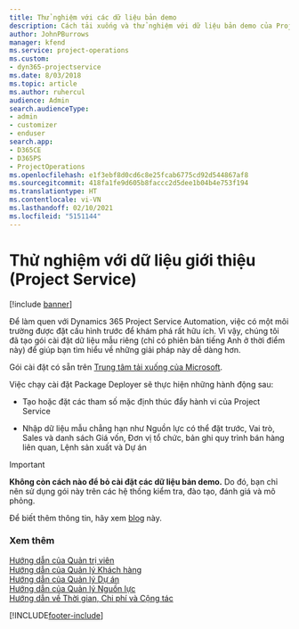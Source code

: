 ```yaml
---
title: Thử nghiệm với các dữ liệu bản demo
description: Cách tải xuống và thử nghiệm với dữ liệu bản demo của Project Service Automation.
author: JohnPBurrows
manager: kfend
ms.service: project-operations
ms.custom:
- dyn365-projectservice
ms.date: 8/03/2018
ms.topic: article
ms.author: ruhercul
audience: Admin
search.audienceType:
- admin
- customizer
- enduser
search.app:
- D365CE
- D365PS
- ProjectOperations
ms.openlocfilehash: e1f3ebf8d0cd6c8e25fcab6775cd92d544867af8
ms.sourcegitcommit: 418fa1fe9d605b8faccc2d5dee1b04b4e753f194
ms.translationtype: HT
ms.contentlocale: vi-VN
ms.lasthandoff: 02/10/2021
ms.locfileid: "5151144"
---
```

# <a name="experiment-with-demo-data-project-service"></a>Thử nghiệm với dữ liệu giới thiệu (Project Service)

[!include [banner](../includes/psa-now-project-operations.md)]

Để làm quen với Dynamics 365 Project Service Automation, việc có một môi trường được đặt cấu hình trước để khám phá rất hữu ích. Vì vậy, chúng tôi đã tạo gói cài đặt dữ liệu mẫu riêng (chỉ có phiên bản tiếng Anh ở thời điểm này) để giúp bạn tìm hiểu về những giải pháp này dễ dàng hơn. 

Gói cài đặt có sẵn trên [Trung tâm tải xuống của Microsoft](https://go.microsoft.com/fwlink/?linkid=859966).  

Việc chạy cài đặt Package Deployer sẽ thực hiện những hành động sau: 
  
-   Tạo hoặc đặt các tham số mặc định thúc đẩy hành vi của Project Service  
  
-   Nhập dữ liệu mẫu chẳng hạn như Nguồn lực có thể đặt trước, Vai trò, Sales và danh sách Giá vốn, Đơn vị tổ chức, bản ghi quy trình bán hàng liên quan, Lệnh sản xuất và Dự án    
  
> [!IMPORTANT]
> **Không còn cách nào để bỏ cài đặt các dữ liệu bản demo.** Do đó, bạn chỉ nên sử dụng gói này trên các hệ thống kiểm tra, đào tạo, đánh giá và mô phỏng.

Để biết thêm thông tin, hãy xem [blog](https://blogs.msdn.microsoft.com/crm/2017/10/24/microsoft-dynamics-365-for-field-service-and-project-service-automation-sample-data) này.





  
### <a name="see-also"></a>Xem thêm  
 [Hướng dẫn của Quản trị viên](../psa/admin-guide.md)   
 [Hướng dẫn của Quản lý Khách hàng](../psa/account-manager-guide.md)   
 [Hướng dẫn của Quản lý Dự án](../psa/project-manager-guide.md)   
 [Hướng dẫn của Quản lý Nguồn lực](../psa/resource-manager-guide.md)   
 [Hướng dẫn về Thời gian, Chi phí và Cộng tác](../psa/time-expense-collaboration-guide.md)


[!INCLUDE[footer-include](../includes/footer-banner.md)]